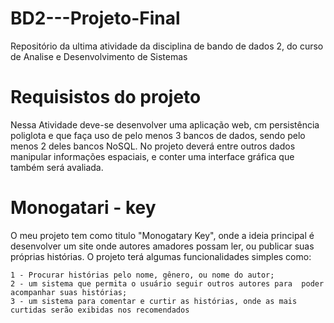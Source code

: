 # BD2---Projeto-Final
Repositório da ultima atividade da disciplina de bando de dados 2, do curso de Analise e Desenvolvimento de Sistemas

# Requisistos do projeto
Nessa Atividade deve-se desenvolver uma aplicação web, cm persistência poliglota e que faça uso de pelo menos 3 bancos de dados, sendo pelo menos 2 deles bancos NoSQL. No projeto deverá entre outros dados manipular informações espaciais, e conter uma interface gráfica que também será avaliada.

# Monogatari - key
O meu projeto tem como titulo "Monogatary Key", onde a ideia principal é desenvolver um site onde autores amadores possam ler, ou publicar suas próprias histórias. O projeto terá algumas funcionalidades simples como: 

    1 - Procurar histórias pelo nome, gênero, ou nome do autor;
    2 - um sistema que permita o usuário seguir outros autores para  poder acompanhar suas histórias;
    3 - um sistema para comentar e curtir as histórias, onde as mais curtidas serão exibidas nos recomendados